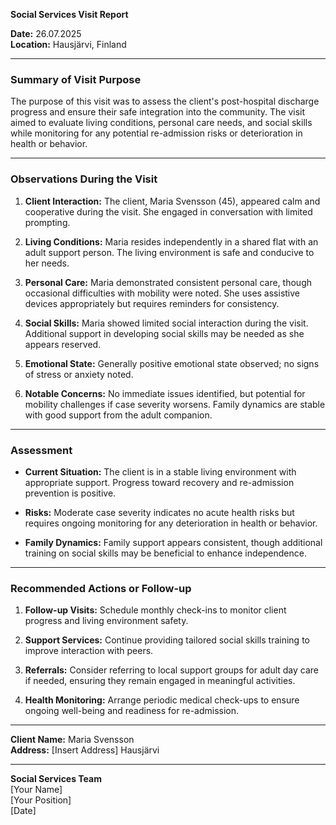 

**Social Services Visit Report**

**Date:** 26.07.2025  
**Location:** Hausjärvi, Finland  

---

### **Summary of Visit Purpose**

The purpose of this visit was to assess the client's post-hospital discharge progress and ensure their safe integration into the community. The visit aimed to evaluate living conditions, personal care needs, and social skills while monitoring for any potential re-admission risks or deterioration in health or behavior.

---

### **Observations During the Visit**

1. **Client Interaction:** The client, Maria Svensson (45), appeared calm and cooperative during the visit. She engaged in conversation with limited prompting.
   
2. **Living Conditions:** Maria resides independently in a shared flat with an adult support person. The living environment is safe and conducive to her needs.

3. **Personal Care:** Maria demonstrated consistent personal care, though occasional difficulties with mobility were noted. She uses assistive devices appropriately but requires reminders for consistency.

4. **Social Skills:** Maria showed limited social interaction during the visit. Additional support in developing social skills may be needed as she appears reserved.

5. **Emotional State:** Generally positive emotional state observed; no signs of stress or anxiety noted.

6. **Notable Concerns:** No immediate issues identified, but potential for mobility challenges if case severity worsens. Family dynamics are stable with good support from the adult companion.

---

### **Assessment**

- **Current Situation:** The client is in a stable living environment with appropriate support. Progress toward recovery and re-admission prevention is positive.
  
- **Risks:** Moderate case severity indicates no acute health risks but requires ongoing monitoring for any deterioration in health or behavior.

- **Family Dynamics:** Family support appears consistent, though additional training on social skills may be beneficial to enhance independence.

---

### **Recommended Actions or Follow-up**

1. **Follow-up Visits:** Schedule monthly check-ins to monitor client progress and living environment safety.
   
2. **Support Services:** Continue providing tailored social skills training to improve interaction with peers.

3. **Referrals:** Consider referring to local support groups for adult day care if needed, ensuring they remain engaged in meaningful activities.

4. **Health Monitoring:** Arrange periodic medical check-ups to ensure ongoing well-being and readiness for re-admission.

---

**Client Name:** Maria Svensson  
**Address:** [Insert Address] Hausjärvi  

---

**Social Services Team**  
[Your Name]  
[Your Position]  
[Date]